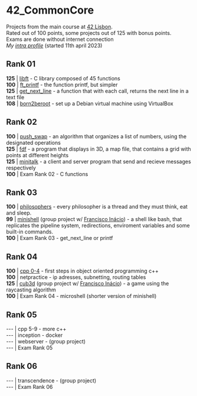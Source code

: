# 42_CommonCore

Projects from the main course at [42 Lisbon](https://www.42lisboa.com/).\
Rated out of 100 points, some projects out of 125 with bonus points.\
Exams are done without internet connection\
*My [intra profile](https://profile.intra.42.fr/users/rvaz)* (started 11th april 2023)

## Rank 01
**125** | [libft](./rank01/libft) - C library composed of 45 functions\
**100** | [ft_printf](./rank01/ft_printf) - the function printf, but simpler\
**125** | [get_next_line](./rank01/get_next_line) - a function that with each call, returns the next line in a text file\
**108** | [born2beroot](./rank01/born2beroot) - set up a Debian virtual machine using VirtualBox

## Rank 02
**100** | [push_swap](./rank02/push_swap) - an algorithm that organizes a list of numbers, using the designated operations\
**125** | [fdf](./rank02/fdf) - a program that displays in 3D, a map file, that contains a grid with points at different heights\
**125** | [minitalk](./rank02/minitalk) - a client and server program that send and recieve messages respectively\
**100** | Exam Rank 02 - C functions

## Rank 03
**100** | [philosophers](./rank03/philosophers) - every philosopher is a thread and they must think, eat and sleep.\
**99** | [minishell](https://github.com/rafaelva-z/minishell) (group project w/ [Francisco Inácio](https://github.com/FInacio97)) - a shell like bash, that replicates the pipeline system, redirections, enviroment variables and some built-in commands.\
**100** | Exam Rank 03 - get_next_line or printf

## Rank 04
**100** | [cpp 0-4](./rank04/cpp/) - first steps in object oriented programming c++\
**100** | netpractice - ip adresses, subnetting, routing tables\
**125** | [cub3d](https://github.com/rafaelva-z/42_cub3d) (group project w/ [Francisco Inácio](https://github.com/FInacio97)) - a game using the raycasting algorithm\
**100** | Exam Rank 04 - microshell (shorter version of minishell)

## Rank 05
--- | cpp 5-9 - more c++\
--- | inception - docker\
--- | webserver - (group project)\
--- | Exam Rank 05

## Rank 06

--- | transcendence - (group project)\
--- | Exam Rank 06
